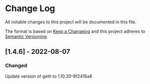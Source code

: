 # Change Log
All notable changes to this project will be documented in this file.
 
The format is based on [Keep a Changelog](http://keepachangelog.com/)
and this project adheres to [Semantic Versioning](http://semver.org/).
 
## [1.4.6] - 2022-08-07

### Changed
Update version of geth to 1.10.20-8f2416a8
 
